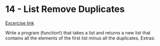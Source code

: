 
# 14 - List Remove Duplicates

[Excercise link](https://www.practicepython.org/exercise/2014/05/15/14-list-remove-duplicates.html)

Write a program (function!) that takes a list and returns a new list that contains all the elements of the first list minus all the duplicates.
Extras:
